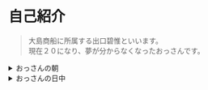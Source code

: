 # 自己紹介  
>大島商船に所属する出口碧惟といいます。  
>現在２０になり、夢が分からなくなったおっさんです。
<details>
  <summary>おっさんの朝</summary>
  おっさんの朝は心臓に悪い携帯のアラームから始まります。<br>  
  最近、アラーム音に文句を言われたので、たまたま携帯に入ってた<br>
  「リンダリンダ」にアラームを変えました。<br>
  </details>
  <details>
  <summary>おっさんの日中</summary>
  今、おっさんはenPiTという学習プログラムに参加しています。<br>
  パソコンのことを動画を見る機械としか思っていなかったおっさんには難しい合宿です。<br>
  あと、朝早いのがつらいよね</details>
